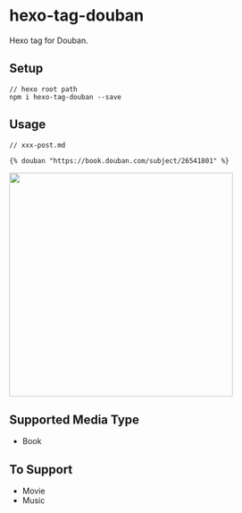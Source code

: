 # hexo-tag-douban

Hexo tag for Douban.

## Setup

```
// hexo root path
npm i hexo-tag-douban --save
```

## Usage

```
// xxx-post.md

{% douban "https://book.douban.com/subject/26541801" %}
```

<img src="http://sinacloud.net/demo-static/hexo/hexo-tag-douban-screenshot.png" width="400" />

## Supported Media Type

* Book

## To Support

* Movie
* Music